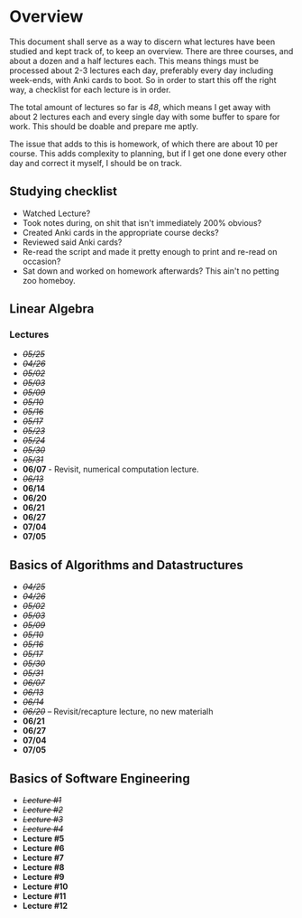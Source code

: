 # Overview
This document shall serve as a way to discern what lectures have been studied
and kept track of, to keep an overview. There are three courses, and about a
dozen and a half lectures each. This means things must be processed about 2-3
lectures each day, preferably every day including week-ends, with Anki cards to
boot. So in order to start this off the right way, a checklist for each lecture
is in order.

The total amount of lectures so far is _48_, which means I get away with about 2
lectures each and every single day with some buffer to spare for work. This
should be doable and prepare me aptly. 

The issue that adds to this is homework, of which there are about 10 per course.
This adds complexity to planning, but if I get one done every other day and
correct it myself, I should be on track. 

## Studying checklist
- Watched Lecture? 
- Took notes during, on shit that isn't immediately 200% obvious? 
- Created Anki cards in the appropriate course decks? 
- Reviewed said Anki cards? 
- Re-read the script and made it pretty enough to print and re-read on
  occasion?
- Sat down and worked on homework afterwards? This ain't no petting zoo homeboy.

## Linear Algebra
### Lectures
- *~~05/25~~*
- *~~04/26~~*
- *~~05/02~~*
- *~~05/03~~*
- *~~05/09~~*
- *~~05/10~~*
- *~~05/16~~*
- *~~05/17~~*
- *~~05/23~~*
- *~~05/24~~*
- *~~05/30~~*
- *~~05/31~~*
- **06/07** - Revisit, numerical computation lecture.
- *~~06/13~~*
- **06/14**
- **06/20**
- **06/21**
- **06/27**
- **07/04**
- **07/05**

## Basics of Algorithms and Datastructures
- *~~04/25~~*
- *~~04/26~~*
- *~~05/02~~*
- *~~05/03~~*
- *~~05/09~~*
- *~~05/10~~*
- *~~05/16~~*
- *~~05/17~~*
- *~~05/30~~*
- *~~05/31~~*
- *~~06/07~~*
- *~~06/13~~*
- *~~06/14~~*
- *~~06/20~~* – Revisit/recapture lecture, no new materialh
- **06/21**
- **06/27**
- **07/04**
- **07/05**

## Basics of Software Engineering
- *~~Lecture #1~~*
- *~~Lecture #2~~*
- *~~Lecture #3~~*
- *~~Lecture #4~~*
- **Lecture #5**
- **Lecture #6**
- **Lecture #7**
- **Lecture #8**
- **Lecture #9**
- **Lecture #10**
- **Lecture #11**
- **Lecture #12**
